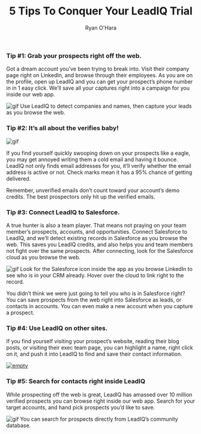 ﻿---
layout: blog
title: 5 Tips To Conquer Your LeadIQ Trial
description: If you just downloaded a LeadIQ trial, you may be wondering what all this LeadIQ silly business is, and how it can help you with your lead generation. If you haven’t downloaded a trial yet, these tips are still worth skimming! We thought it’d be a good idea to put together some basic tips to help you get the most of your trial. Here are 5 tips to conquer your LeadIQ trial and get the most out of it
coverImage: img/an-eagle.jpg
publishDate: Jan 22, 2018

author: Ryan O'Hara
authorProfile: Ryan O'Hara has been an early employee at several startups helping them with marketing and prospecting tactics, including Dyn who was acquired by Oracle for $600+ million in 2016. He's had prospecting campaigns featured in Fortune, Mashable, and TheNextWeb. Ryan specializes in branding, business development, prospecting, and coaching people on how to make good digital first impressions. He also mentors two accelerators, The Iron Yard and The Alpha Loft, and hosts The Prospecting Podcast.
authorImage: img/Ryan-OHara-Headshot.png
---

### Tip #1: Grab your prospects right off the web.

Got a dream account you’ve been trying to break into. Visit their company page right on LinkedIn, and browse through their employees. As you are on the profile, open up LeadIQ and you can get your prospect’s phone number in in 1 easy click. We’ll save all your captures right into a campaign for you inside our web app.

![gif](/img/leadIq-sales-navigator.gif) Use LeadIQ to detect companies and names, then capture your leads as you browse the web.

### Tip #2: It’s all about the verifies baby!

![gif](/img/an-eagle-fly.gif)

If you find yourself quickly swooping down on your prospects like a eagle, you may get annoyed writing them a cold email and having it bounce. LeadIQ not only finds email addresses for you, it’ll verify whether the email address is active or not. Check marks mean it has a 95% chance of getting delivered.

Remember, unverified emails don’t count toward your account’s demo credits. The best prospectors only hit up the verified emails.

### Tip #3: Connect LeadIQ to Salesforce.

A true hunter is also a team player. That means not praying on your team member’s prospects, accounts, and opportunities. Connect Salesforce to LeadIQ, and we’ll detect existing records in Salesforce as you browse the web. This saves you LeadIQ credits, and also helps you and team members not fight over the same prospects. After connecting, look for the Salesforce cloud as you browse the web.

![gif](/img/linkedin-terrance-knowk.gif) Look for the Salesforce icon inside the app as you browse LinkedIn to see who is in your CRM already. Hover over the cloud to link right to the record.

You didn’t think we were just going to tell you who is in Salesforce right? You can save prospects from the web right into Salesforce as leads, or contacts in accounts. You can even make a new account when you capture a prospect.

### Tip #4: Use LeadIQ on other sites.

If you find yourself visiting your prospect’s website, reading their blog posts, or visiting their exec team page, you can highlight a name, right click on it, and push it into LeadIQ to find and save their contact information.

[![empty](/img/go-video-with-vidyard.png)](//play.vidyard.com/T6PW3aEWwGgrfy1LYZ3nKT.html?v=3.1.1)

### Tip #5: Search for contacts right inside LeadIQ

While prospecting off the web is great, LeadIQ has amassed over 10 million verified prospects you can browse right inside our web app. Search for your target accounts, and hand pick prospects you’d like to save.

![gif](/img/leadiq-search.gif) You can search for prospects directly from LeadIQ’s community database.